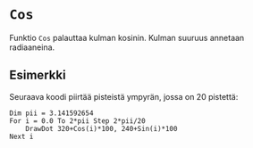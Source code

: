 `Cos`
==========

Funktio `Cos` palauttaa kulman kosinin. Kulman suuruus annetaan radiaaneina.

Esimerkki
----------

Seuraava koodi piirtää pisteistä ympyrän, jossa on 20 pistettä:

    Dim pii = 3.141592654
    For i = 0.0 To 2*pii Step 2*pii/20
        DrawDot 320+Cos(i)*100, 240+Sin(i)*100
    Next i
